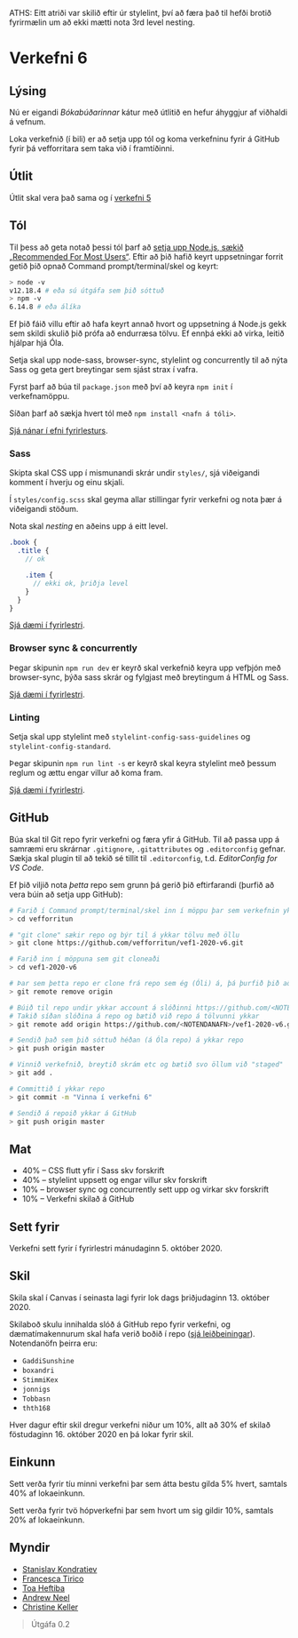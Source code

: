 ATHS: Eitt atriði var skilið eftir úr stylelint, því að færa það til hefði brotið fyrirmælin um að ekki mætti nota 3rd level nesting.

# Verkefni 6

## Lýsing

Nú er eigandi _Bókabúðarinnar_ kátur með útlitið en hefur áhyggjur af viðhaldi á vefnum.

Loka verkefnið (í bili) er að setja upp tól og koma verkefninu fyrir á GitHub fyrir þá vefforritara sem taka við í framtíðinni.

## Útlit

Útlit skal vera það sama og í [verkefni 5](https://github.com/vefforritun/vef1-2020-v5/)

## Tól

Til þess að geta notað þessi tól þarf að [setja upp Node.js, sækið „Recommended For Most Users“](https://nodejs.org/en/). Eftir að þið hafið keyrt uppsetningar forrit getið þið opnað Command prompt/terminal/skel og keyrt:

```bash
> node -v
v12.18.4 # eða sú útgáfa sem þið sóttuð
> npm -v
6.14.8 # eða álíka
```

Ef þið fáið villu eftir að hafa keyrt annað hvort og uppsetning á Node.js gekk sem skildi skulið þið prófa að endurræsa tölvu. Ef ennþá ekki að virka, leitið hjálpar hjá Óla.

Setja skal upp node-sass, browser-sync, stylelint og concurrently til að nýta Sass og geta gert breytingar sem sjást strax í vafra.

Fyrst þarf að búa til `package.json` með því að keyra `npm init` í verkefnamöppu.

Síðan þarf að sækja hvert tól með `npm install <nafn á tóli>`.

[Sjá nánar í efni fyrirlesturs](https://github.com/vefforritun/vef1-2020/blob/master/fyrirlestrar/06/06.2.npm.md#t%C3%B3l-%C3%AD-verkefnum).

### Sass

Skipta skal CSS upp í mismunandi skrár undir `styles/`, sjá viðeigandi komment í hverju og einu skjali.

Í `styles/config.scss` skal geyma allar stillingar fyrir verkefni og nota þær á viðeigandi stöðum.

Nota skal _nesting_ en aðeins upp á eitt level.

```scss
.book {
  .title {
    // ok

    .item {
      // ekki ok, þriðja level
    }
  }
}
```

[Sjá dæmi í fyrirlestri](https://github.com/vefforritun/vef1-2020/tree/master/fyrirlestrar/06/daemi/node-sass).

### Browser sync & concurrently

Þegar skipunin `npm run dev` er keyrð skal verkefnið keyra upp vefþjón með browser-sync, þýða sass skrár og fylgjast með breytingum á HTML og Sass.

[Sjá dæmi í fyrirlestri](https://github.com/vefforritun/vef1-2020/tree/master/fyrirlestrar/06/daemi/node-sass-browser-sync).

### Linting

Setja skal upp stylelint með `stylelint-config-sass-guidelines` og `stylelint-config-standard`.

Þegar skipunin `npm run lint -s` er keyrð skal keyra stylelint með þessum reglum og ættu engar villur að koma fram.

[Sjá dæmi í fyrirlestri](https://github.com/vefforritun/vef1-2020/tree/master/fyrirlestrar/06/daemi/stylelint).

## GitHub

Búa skal til Git repo fyrir verkefni og færa yfir á GitHub. Til að passa upp á samræmi eru skrárnar `.gitignore`, `.gitattributes` og `.editorconfig` gefnar. Sækja skal plugin til að tekið sé tillit til `.editorconfig`, t.d. _EditorConfig for VS Code_.

Ef þið viljið nota _þetta_ repo sem grunn þá gerið þið eftirfarandi (þurfið að vera búin að setja upp GitHub):

```bash
# Farið í Command prompt/terminal/skel inn í möppu þar sem verkefnin ykkar eru á ykkar tölvu
> cd vefforritun

# "git clone" sækir repo og býr til á ykkar tölvu með öllu
> git clone https://github.com/vefforritun/vef1-2020-v6.git

# Farið inn í möppuna sem git cloneaði
> cd vef1-2020-v6

# Þar sem þetta repo er clone frá repo sem ég (Óli) á, þá þurfið þið að slíta þau tengsl og tengja við ykkar repo
> git remote remove origin

# Búið til repo undir ykkar account á slóðinni https://github.com/<NOTENDANAFN>?tab=repositories og smellið á "New"
# Takið síðan slóðina á repo og bætið við repo á tölvunni ykkar
> git remote add origin https://github.com/<NOTENDANAFN>/vef1-2020-v6.git

# Sendið það sem þið sóttuð héðan (á Óla repo) á ykkar repo
> git push origin master

# Vinnið verkefnið, breytið skrám etc og bætið svo öllum við "staged"
> git add .

# Committið í ykkar repo
> git commit -m "Vinna í verkefni 6"

# Sendið á repoið ykkar á GitHub
> git push origin master
```

## Mat

* 40% – CSS flutt yfir í Sass skv forskrift
* 40% – stylelint uppsett og engar villur skv forskrift
* 10% – browser sync og concurrently sett upp og virkar skv forskrift
* 10% – Verkefni skilað á GitHub

## Sett fyrir

Verkefni sett fyrir í fyrirlestri mánudaginn 5. október 2020.

## Skil

Skila skal í Canvas í seinasta lagi fyrir lok dags þriðjudaginn 13. október 2020.

Skilaboð skulu innihalda slóð á GitHub repo fyrir verkefni, og dæmatímakennurum skal hafa verið boðið í repo ([sjá leiðbeiningar](https://docs.github.com/en/free-pro-team@latest/github/setting-up-and-managing-your-github-user-account/inviting-collaborators-to-a-personal-repository)). Notendanöfn þeirra eru:

* `GaddiSunshine`
* `boxandri`
* `StimmiKex`
* `jonnigs`
* `Tobbasn`
* `thth168`

Hver dagur eftir skil dregur verkefni niður um 10%, allt að 30% ef skilað föstudaginn 16. október 2020 en þá lokar fyrir skil.

## Einkunn

Sett verða fyrir tíu minni verkefni þar sem átta bestu gilda 5% hvert, samtals 40% af lokaeinkunn.

Sett verða fyrir tvö hópverkefni þar sem hvort um sig gildir 10%, samtals 20% af lokaeinkunn.

## Myndir

* [Stanislav Kondratiev](https://unsplash.com/@technobulka)
* [Francesca Tirico](https://unsplash.com/@fra99)
* [Toa Heftiba](https://unsplash.com/@heftiba)
* [Andrew Neel](https://unsplash.com/@andrewtneel)
* [Christine Keller](https://unsplash.com/@christinekeller)

> Útgáfa 0.2
